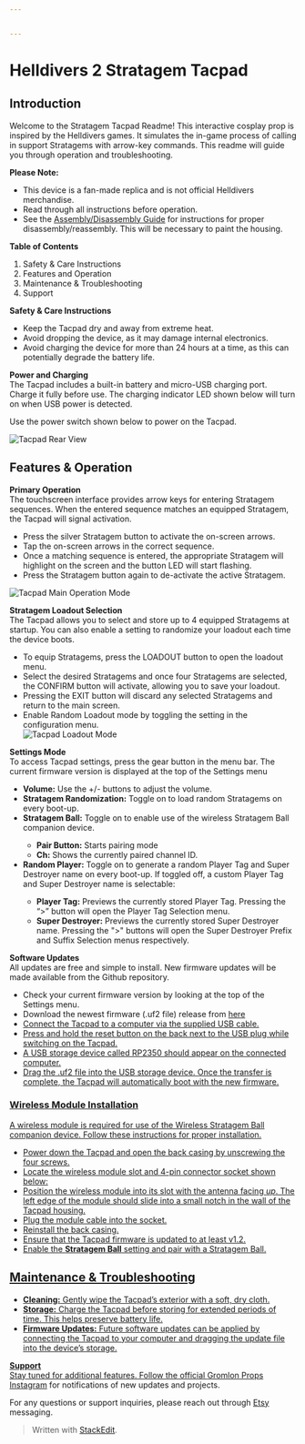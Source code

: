 ```yaml
---


---
```


<h1 id="helldivers-2-stratagem-tacpad">Helldivers 2 Stratagem Tacpad</h1>
<h2 id="introduction">Introduction</h2>
<p>Welcome to the Stratagem Tacpad Readme! This interactive cosplay prop is inspired by the Helldivers games. It simulates the in-game process of calling in support Stratagems with arrow-key commands. This readme will guide you through operation and troubleshooting.</p>
<p><strong>Please Note:</strong></p>
<ul>
<li>This device is a fan-made replica and is not official Helldivers merchandise.</li>
<li>Read through all instructions before operation.</li>
<li>See the <a href="https://github.com/gromprops/Helldivers-2-Stratagem-Tacpad/blob/main/Disassembly-Reassembly.md">Assembly/Disassembly Guide</a> for instructions for proper disassembly/reassembly. This will be necessary to paint the housing.</li>
</ul>
<p><strong>Table of Contents</strong></p>
<ol>
<li>Safety &amp; Care Instructions</li>
<li>Features and Operation</li>
<li>Maintenance &amp; Troubleshooting</li>
<li>Support</li>
</ol>
<p><strong>Safety &amp; Care Instructions</strong></p>
<ul>
<li>Keep the Tacpad dry and away from extreme heat.</li>
<li>Avoid dropping the device, as it may damage internal electronics.</li>
<li>Avoid charging the device for more than 24 hours at a time, as this can potentially degrade the battery life.</li>
</ul>
<p><strong>Power and Charging</strong><br>
The Tacpad includes a built-in battery and micro-USB charging port. Charge it fully before use. The charging indicator LED shown below will turn on when USB power is detected.</p>
<p>Use the power switch shown below to power on the Tacpad.</p>
<p><img src="https://imgur.com/ufXQzsC.jpeg" alt="Tacpad Rear View"></p>
<h2 id="features--operation">Features &amp; Operation</h2>
<p><strong>Primary Operation</strong><br>
The touchscreen interface provides arrow keys for entering Stratagem sequences. When the entered sequence matches an equipped Stratagem, the Tacpad will signal activation.</p>
<ul>
<li>Press the silver Stratagem button to activate the on-screen arrows.</li>
<li>Tap the on-screen arrows in the correct sequence.</li>
<li>Once a matching sequence is entered, the appropriate Stratagem will highlight on the screen and the button LED will start flashing.</li>
<li>Press the Stratagem button again to de-activate the active Stratagem.</li>
</ul>
<p><img src="https://i.imgur.com/ergSwCE.jpeg" alt="Tacpad Main Operation Mode"></p>
<p><strong>Stratagem Loadout Selection</strong><br>
The Tacpad allows you to select and store up to 4 equipped Stratagems at startup. You can also enable a setting to randomize your loadout each time the device boots.</p>
<ul>
<li>To equip Stratagems, press the LOADOUT button to open the loadout menu.</li>
<li>Select the desired Stratagems and once four Stratagems are selected, the CONFIRM button will activate, allowing you to save your loadout.</li>
<li>Pressing the EXIT button will discard any selected Stratagems and return to the main screen.</li>
<li>Enable Random Loadout mode by toggling the setting in the configuration menu.<br>
<img src="https://imgur.com/iuoc0lX.jpeg" alt="Tacpad Loadout Mode"></li>
</ul>
<p><strong>Settings Mode</strong><br>
To access Tacpad settings, press the gear button in the menu bar. The current firmware version is displayed at the top of the Settings menu</p>
<ul>
<li><strong>Volume:</strong> Use the +/- buttons to adjust the volume.</li>
<li><strong>Stratagem Randomization:</strong> Toggle on to load random Stratagems on every boot-up.</li>
<li><strong>Stratagem Ball:</strong> Toggle on to enable use of the wireless Stratagem Ball companion device.</li>
<ul>
<li><strong>Pair Button:</strong> Starts pairing mode</li>
<li><strong>Ch:</strong> Shows the currently paired channel ID.</li>
</ul>
<li><strong>Random Player:</strong> Toggle on to generate a random Player Tag and Super Destroyer name on every boot-up. If toggled off, a custom Player Tag and Super Destroyer name is selectable:</li>
<ul>
<li><strong>Player Tag:</strong> Previews the currently stored Player Tag. Pressing the “&gt;” button will open the Player Tag Selection menu.</li>
<li><strong>Super Destroyer:</strong> Previews the currently stored Super Destroyer name. Pressing the ">" buttons will open the Super Destroyer Prefix and Suffix Selection menus respectively.</li>
</ul>
</ul>
<p><strong>Software Updates</strong><br>
All updates are free and simple to install. New firmware updates will be made available from the Github repository.</p>
<ul>
<li>Check your current firmware version by looking at the top of the Settings menu.</li>
<li>Download the newest firmware (.uf2 file) release from <a href="https://github.com/gromprops/Helldivers-2-Stratagem-Tacpad/releases">here</a.</li>
<li>Connect the Tacpad to a computer via the supplied USB cable.</li>
<li>Press and hold the reset button on the back next to the USB plug while switching on the Tacpad.</li>
<li>A USB storage device called RP2350 should appear on the connected computer.</li>
<li>Drag the .uf2 file into the USB storage device. Once the transfer is complete, the Tacpad will automatically boot with the new firmware.</li>
</ul>

<h3 id="wireless-module-installation">Wireless Module Installation</h3>
<p>A wireless module is required for use of the Wireless Stratagem Ball companion device. Follow these instructions for proper installation.</p>
<ul>
<li>Power down the Tacpad and open the back casing by unscrewing the four screws.</li>
<li>Locate the wireless module slot and 4-pin connector socket shown below:</li>
<li>Position the wireless module into its slot with the antenna facing  <i>up</i>. The left edge of the module should slide into a small notch in the wall of the Tacpad housing.</li>
<li>Plug the module cable into the socket.</li>
<li>Reinstall the back casing.</li>
<li>Ensure that the Tacpad firmware is updated to at least v1.2.</li>
<li>Enable the <strong>Stratagem Ball</strong> setting and pair with a Stratagem Ball.</li>
</ul>

<h2 id="maintenance--troubleshooting">Maintenance &amp; Troubleshooting</h2>
<ul>
<li><strong>Cleaning:</strong> Gently wipe the Tacpad’s exterior with a soft, dry cloth.</li>
<li><strong>Storage:</strong> Charge the Tacpad before storing for extended periods of time. This helps preserve battery life.</li>
<li><strong>Firmware Updates:</strong> Future software updates can be applied by connecting the Tacpad to your computer and dragging the update file into the device’s storage.</li>
</ul>
<p><strong>Support</strong><br>
Stay tuned for additional features. Follow the official <a href="https://www.instagram.com/gromlonprops/">Gromlon Props Instagram</a> for notifications of new updates and projects.</p>
<p>For any questions or support inquiries, please reach out through <a href="https://www.etsy.com/shop/GromlonProps">Etsy</a> messaging.</p>
<blockquote>
<p>Written with <a href="https://stackedit.io/">StackEdit</a>.</p>
</blockquote>

<!--stackedit_data:
eyJoaXN0b3J5IjpbLTg0Mzc0OTYwNiwtMTg4OTAyMDE3NiwxND
MxNjc4MjJdfQ==
-->